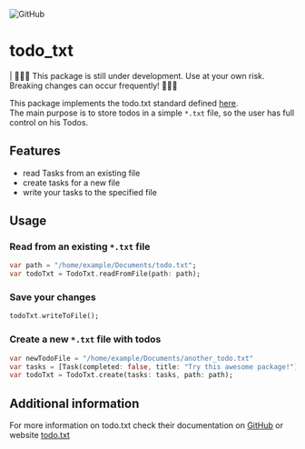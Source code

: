 ![GitHub](https://img.shields.io/github/license/xyl0neer/todo_txt?style=flat-square)
# todo_txt
| 🚧🚧🚧 This package is still under development. Use at your own risk. Breaking changes can occur frequently! 🚧🚧🚧

This package implements the todo.txt standard defined [here](https://github.com/todotxt/todo.txt). \
The main purpose is to store todos in a simple `*.txt` file, so the user has full control on his Todos.


## Features

- read Tasks from an existing file
- create tasks for a new file
- write your tasks to the specified file

## Usage

### Read from an existing `*.txt` file

```dart
var path = "/home/example/Documents/todo.txt";
var todoTxt = TodoTxt.readFromFile(path: path);
```

### Save your changes

```dart
todoTxt.writeToFile();
```

### Create a new `*.txt` file with todos

```dart
var newTodoFile = "/home/example/Documents/another_todo.txt"
var tasks = [Task(completed: false, title: "Try this awesome package!")];
var todoTxt = TodoTxt.create(tasks: tasks, path: path);
```

## Additional information

For more information on todo.txt check their documentation on [GitHub](https://github.com/todotxt/todo.txt) or website [todo.txt](http://todotxt.org/)
